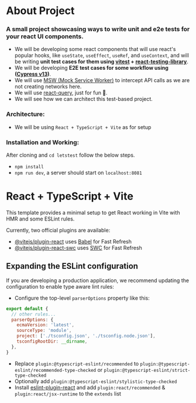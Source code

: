 # About Project
### A small project showcasing ways to write unit and e2e tests for your react UI components.
- We will be developing some react components that will use react's popular hooks, like `useState`, `useEffect`, `useRef`, and `useContext`, and will be writing **unit test cases for them using [vitest](https://vitest.dev/) + [react-testing-library](https://testing-library.com/docs/react-testing-library/intro/)**.
- We will be developing **E2E test cases for some workflow using ([Cypress v13](https://www.cypress.io/))**.
- We will use [MSW (Mock Service Worker)](https://www.npmjs.com/package/msw) to intercept API calls as we are not creating networks here.
- We will use [react-query](https://www.npmjs.com/package/@tanstack/react-query), just for fun 🙂.
- We will see how we can architect this test-based project.

### Architecture:
- We will be using `React + TypeScript + Vite` as for setup

### Installation and Working:
After cloning and `cd letstest` follow the below steps. 
- `npm install`
- `npm run dev`, a server should start on `localhost:8081`

# React + TypeScript + Vite

This template provides a minimal setup to get React working in Vite with HMR and some ESLint rules.

Currently, two official plugins are available:

- [@vitejs/plugin-react](https://github.com/vitejs/vite-plugin-react/blob/main/packages/plugin-react/README.md) uses [Babel](https://babeljs.io/) for Fast Refresh
- [@vitejs/plugin-react-swc](https://github.com/vitejs/vite-plugin-react-swc) uses [SWC](https://swc.rs/) for Fast Refresh

## Expanding the ESLint configuration

If you are developing a production application, we recommend updating the configuration to enable type aware lint rules:

- Configure the top-level `parserOptions` property like this:

```js
export default {
  // other rules...
  parserOptions: {
    ecmaVersion: 'latest',
    sourceType: 'module',
    project: ['./tsconfig.json', './tsconfig.node.json'],
    tsconfigRootDir: __dirname,
  },
}
```

- Replace `plugin:@typescript-eslint/recommended` to `plugin:@typescript-eslint/recommended-type-checked` or `plugin:@typescript-eslint/strict-type-checked`
- Optionally add `plugin:@typescript-eslint/stylistic-type-checked`
- Install [eslint-plugin-react](https://github.com/jsx-eslint/eslint-plugin-react) and add `plugin:react/recommended` & `plugin:react/jsx-runtime` to the `extends` list
